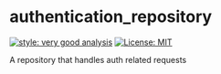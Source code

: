 # authentication_repository

[![style: very good analysis][very_good_analysis_badge]][very_good_analysis_link]
[![License: MIT][license_badge]][license_link]

A repository that handles auth related requests

[license_badge]: https://img.shields.io/badge/license-MIT-blue.svg
[license_link]: https://opensource.org/licenses/MIT
[very_good_analysis_badge]: https://img.shields.io/badge/style-very_good_analysis-B22C89.svg
[very_good_analysis_link]: https://pub.dev/packages/very_good_analysis